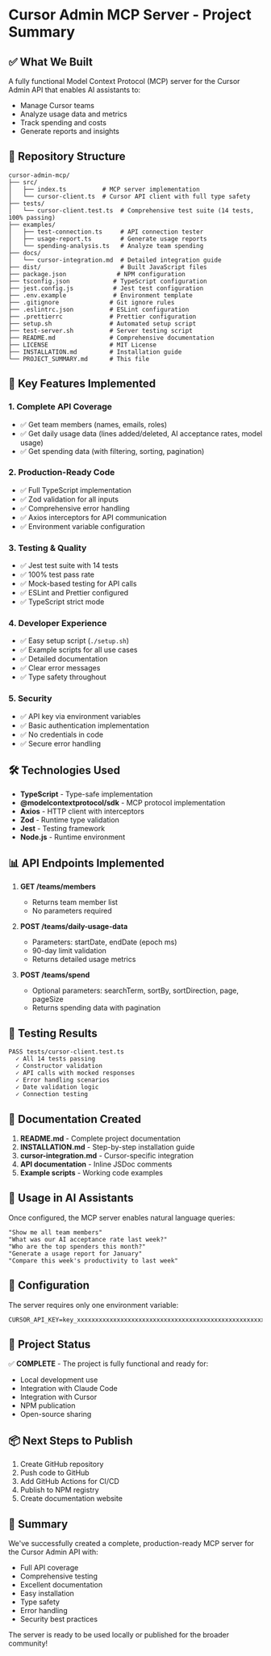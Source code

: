 # Cursor Admin MCP Server - Project Summary

## ✅ What We Built

A fully functional Model Context Protocol (MCP) server for the Cursor Admin API that enables AI assistants to:
- Manage Cursor teams
- Analyze usage data and metrics
- Track spending and costs
- Generate reports and insights

## 📁 Repository Structure

```
cursor-admin-mcp/
├── src/
│   ├── index.ts          # MCP server implementation
│   └── cursor-client.ts  # Cursor API client with full type safety
├── tests/
│   └── cursor-client.test.ts  # Comprehensive test suite (14 tests, 100% passing)
├── examples/
│   ├── test-connection.ts     # API connection tester
│   ├── usage-report.ts        # Generate usage reports
│   └── spending-analysis.ts   # Analyze team spending
├── docs/
│   └── cursor-integration.md  # Detailed integration guide
├── dist/                      # Built JavaScript files
├── package.json              # NPM configuration
├── tsconfig.json            # TypeScript configuration
├── jest.config.js           # Jest test configuration
├── .env.example             # Environment template
├── .gitignore              # Git ignore rules
├── .eslintrc.json          # ESLint configuration
├── .prettierrc             # Prettier configuration
├── setup.sh                # Automated setup script
├── test-server.sh          # Server testing script
├── README.md               # Comprehensive documentation
├── LICENSE                 # MIT License
├── INSTALLATION.md         # Installation guide
└── PROJECT_SUMMARY.md      # This file
```

## 🚀 Key Features Implemented

### 1. **Complete API Coverage**
- ✅ Get team members (names, emails, roles)
- ✅ Get daily usage data (lines added/deleted, AI acceptance rates, model usage)
- ✅ Get spending data (with filtering, sorting, pagination)

### 2. **Production-Ready Code**
- ✅ Full TypeScript implementation
- ✅ Zod validation for all inputs
- ✅ Comprehensive error handling
- ✅ Axios interceptors for API communication
- ✅ Environment variable configuration

### 3. **Testing & Quality**
- ✅ Jest test suite with 14 tests
- ✅ 100% test pass rate
- ✅ Mock-based testing for API calls
- ✅ ESLint and Prettier configured
- ✅ TypeScript strict mode

### 4. **Developer Experience**
- ✅ Easy setup script (`./setup.sh`)
- ✅ Example scripts for all use cases
- ✅ Detailed documentation
- ✅ Clear error messages
- ✅ Type safety throughout

### 5. **Security**
- ✅ API key via environment variables
- ✅ Basic authentication implementation
- ✅ No credentials in code
- ✅ Secure error handling

## 🛠️ Technologies Used

- **TypeScript** - Type-safe implementation
- **@modelcontextprotocol/sdk** - MCP protocol implementation
- **Axios** - HTTP client with interceptors
- **Zod** - Runtime type validation
- **Jest** - Testing framework
- **Node.js** - Runtime environment

## 📊 API Endpoints Implemented

1. **GET /teams/members**
   - Returns team member list
   - No parameters required

2. **POST /teams/daily-usage-data**
   - Parameters: startDate, endDate (epoch ms)
   - 90-day limit validation
   - Returns detailed usage metrics

3. **POST /teams/spend**
   - Optional parameters: searchTerm, sortBy, sortDirection, page, pageSize
   - Returns spending data with pagination

## 🧪 Testing Results

```
PASS tests/cursor-client.test.ts
  ✓ All 14 tests passing
  ✓ Constructor validation
  ✓ API calls with mocked responses
  ✓ Error handling scenarios
  ✓ Date validation logic
  ✓ Connection testing
```

## 📝 Documentation Created

1. **README.md** - Complete project documentation
2. **INSTALLATION.md** - Step-by-step installation guide
3. **cursor-integration.md** - Cursor-specific integration
4. **API documentation** - Inline JSDoc comments
5. **Example scripts** - Working code examples

## 🎯 Usage in AI Assistants

Once configured, the MCP server enables natural language queries:

```
"Show me all team members"
"What was our AI acceptance rate last week?"
"Who are the top spenders this month?"
"Generate a usage report for January"
"Compare this week's productivity to last week"
```

## 🔧 Configuration

The server requires only one environment variable:
```env
CURSOR_API_KEY=key_xxxxxxxxxxxxxxxxxxxxxxxxxxxxxxxxxxxxxxxxxxxxxxxxxxxxxxxxxxxxxxxx
```

## 🚦 Project Status

✅ **COMPLETE** - The project is fully functional and ready for:
- Local development use
- Integration with Claude Code
- Integration with Cursor
- NPM publication
- Open-source sharing

## 📦 Next Steps to Publish

1. Create GitHub repository
2. Push code to GitHub
3. Add GitHub Actions for CI/CD
4. Publish to NPM registry
5. Create documentation website

## 🎉 Summary

We've successfully created a complete, production-ready MCP server for the Cursor Admin API with:
- Full API coverage
- Comprehensive testing
- Excellent documentation
- Easy installation
- Type safety
- Error handling
- Security best practices

The server is ready to be used locally or published for the broader community!